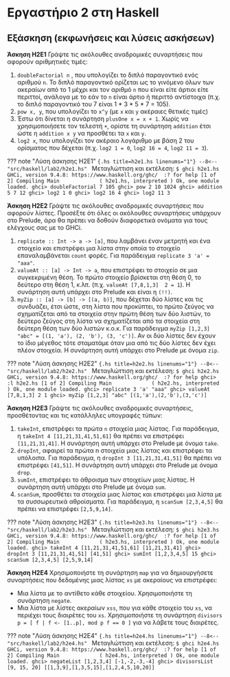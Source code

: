 # Εργαστήριο 2 στη Ηaskell

## Εξάσκηση (εκφωνήσεις και λύσεις ασκήσεων)

**Άσκηση H2E1**
Γράψτε τις ακόλουθες αναδρομικές συναρτήσεις που αφορούν αριθμητικές τιμές:

1. `doubleFactorial n` , που υπολογίζει το διπλό παραγοντικό ενός αριθμού `n`. Το διπλό παραγοντικό ορίζεται ως το γινόμενο όλων των ακεραίων από το 1 μέχρι και τον αριθμό `n` που είναι είτε άρτιοι είτε περιττοί, ανάλογα με το εάν το `n` είναι άρτιο ή περιττό αντίστοιχα (π.χ. το διπλό παραγοντικό του 7 είναι 1 * 3 * 5 * 7 = 105).
2. `pow x, y`, που υπολογίζει το `x^y` (με `x` και `y` ακέραιες θετικές τιμές)
3. Έστω ότι δίνεται η συνάρτηση `plusOne x = x + 1`. Χωρίς να χρησιμοποιήσετε τον τελεστή `+`, ορίστε τη συνάρτηση `addition` έτσι ώστε η `addition x y` να προσθέτει τα `x` και `y`.
4. `log2 x`, που υπολογίζει τον ακέραιο λογάριθμο με βάση 2 του ορίσματος που δέχεται (π.χ. `log2 1 = 0`, `log2 16 = 4`, `log2 11 = 3`).

??? note "Λύση άσκησης H2E1"
    ```{.hs title=h2e1.hs linenums="1"}
    --8<-- "src/haskell/lab2/h2e1.hs"
    ```
    Μεταγλώττιση και εκτέλεση:
    ```
    $ ghci h2e1.hs
    GHCi, version 9.4.8: https://www.haskell.org/ghc/  :? for help
    [1 of 2] Compiling Main             ( h2e1.hs, interpreted )
    Ok, one module loaded.
    ghci> doubleFactorial 7
    105
    ghci> pow 2 10
    1024
    ghci> addition 5 7
    12
    ghci> log2 1
    0
    ghci> log2 16
    4
    ghci> log2 11
    3
    ```

**Άσκηση H2E2**
Γράψτε τις ακόλουθες αναδρομικές συναρτήσεις που αφορούν λίστες. Προσέξτε ότι όλες οι ακόλουθες συναρτήσεις υπάρχουν στο Prelude, άρα θα πρέπει να δοθούν διαφορετικά ονόματα για τους ελέγχους σας με το GHCi.

1. `replicate :: Int -> a -> [a]`, που λαμβάνει έναν μετρητή και ένα στοιχείο και επιστρέφει μια λίστα στην οποία το στοιχείο επαναλαμβάνεται `count` φορές. Για παράδειγμα `replicate 3 'a' = "aaa"`.
2. `valueAt :: [a] -> Int -> a`, που επιστρέφει το στοιχείο σε μια συγκεκριμένη θέση. Το πρώτο στοιχείο βρίσκεται στη θέση 0, το δεύτερο στη θέση 1, κ.λπ. (π.χ. `valueAt [7,8,1,3]  2 = 1`). Η συνάρτηση αυτή υπάρχει στο Prelude και είναι η `(!!)`.
3. `myZip :: [a] -> [b] -> [(a, b)]`, που δέχεται δύο λίστες  και τις συνδυάζει, έτσι ώστε, στη λίστα που προκύπτει, το πρώτο ζεύγος να σχηματίζεται από τα στοιχεία στην πρώτη θέση των δύο λιστών, το δεύτερο ζεύγος στη λίστα να σχηματίζεται από τα στοιχεία στη δεύτερη θέση των δύο λιστών κ.ο.κ. Για παράδειγμα `myZip [1,2,3] "abc" = [(1, 'a'), (2, 'b'), (3, 'c')]`. Αν οι δύο λίστες δεν έχουν το ίδιο μέγεθος τότε σταματάμε όταν μια από τις δύο λίστες δεν έχει πλέον στοιχεία. Η συνάρτηση αυτή υπάρχει στο Prelude με όνομα `zip`.

??? note "Λύση άσκησης H2E2"
    ```{.hs title=h2e2.hs linenums="1"}
    --8<-- "src/haskell/lab2/h2e2.hs"
    ```
    Μεταγλώττιση και εκτέλεση:
    ```
    $ ghci h2e2.hs
    GHCi, version 9.4.8: https://www.haskell.org/ghc/  :? for help
    ghci> :l h2e2.hs
    [1 of 2] Compiling Main             ( h2e2.hs, interpreted )
    Ok, one module loaded.
    ghci> replicate 3 'a'
    "aaa"
    ghci> valueAt [7,8,1,3] 2
    1
    ghci> myZip [1,2,3] "abc"
    [(1,'a'),(2,'b'),(3,'c')]
    ```

**Άσκηση H2E3**
Γράψτε τις ακόλουθες αναδρομικές συναρτήσεις, προσθέτοντας και τις κατάλληλες υπογραφές τύπων:

1. `takeInt`, επιστρέφει τα πρώτα `n` στοιχεία μιας λίστας. Για παράδειγμα, η `takeInt 4 [11,21,31,41,51,61]` θα πρέπει να επιστρέφει `[11,21,31,41]`. Η συνάρτηση αυτή υπάρχει στο Prelude με όνομα `take`.
2. `dropInt`, αφαιρεί τα πρώτα n στοιχεία μιας λίστας και επιστρέφει τα υπόλοιπα. Για παράδειγμα, η `dropInt 3 [11,21,31,41,51]` θα πρέπει να επιστρέφει `[41,51]`. Η συνάρτηση αυτή υπάρχει στο Prelude με όνομα `drop`.
3. `sumInt`, επιστρέφει το άθροισμα των στοιχείων μιας λίστας. Η συνάρτηση αυτή υπάρχει στο Prelude με όνομα `sum`.
4. `scanSum`, προσθέτει τα στοιχεία μιας λίστας και επιστρέφει μια λίστα με τα συσσωρευτικά αθροίσματα. Για παράδειγμα, η `scanSum [2,3,4,5]` θα πρέπει να επιστρέφει `[2,5,9,14]`.

<!-- 5. ```diffs```, επιστρέφει μια λίστα με τις διαφορές γειτονικών στοιχείων. Για παράδειγμα, η ```diffs [3,5,6,8]``` θα πρέπει να επιστρέφει ```[2,1,2]```. -->

??? note "Λύση άσκησης H2E3"
    ```{.hs title=h2e3.hs linenums="1"}
    --8<-- "src/haskell/lab2/h2e3.hs"
    ```
    Μεταγλώττιση και εκτέλεση:
    ```
    $ ghci h2e3.hs
    GHCi, version 9.4.8: https://www.haskell.org/ghc/  :? for help
    [1 of 2] Compiling Main             ( h2e3.hs, interpreted )
    Ok, one module loaded.
    ghci> takeInt 4 [11,21,31,41,51,61]
    [11,21,31,41]
    ghci> dropInt 3 [11,21,31,41,51]
    [41,51]
    ghci> sumInt [1,2,3,4,5]
    15
    ghci> scanSum [2,3,4,5]
    [2,5,9,14]
    ```

**Άσκηση H2E4**
Χρησιμοποιήστε τη συνάρτηση `map` για να δημιουργήσετε συναρτήσεις που δεδομένης μιας λίστας `xs` με ακεραίους να επιστρέφει: 

  * Μια λίστα με το αντίθετο κάθε στοιχείου. Χρησιμοποιήστε τη συνάρτηση `negate`.
  * Μια λίστα με λίστες ακεραίων `xss`, που για κάθε στοιχείο του `xs`, να περιέχει τους διαιρέτες του `xs`. Χρησιμοποιήστε τη συνάρτηση `divisors p = [ f | f <- [1..p], mod p f == 0 ]` για να λάβετε τους διαιρέτες.

<!-- 2. Υλοποιήστε έναν κωδικοποιητή και αποκωδικοποιητή RLE (Run Length Encoding). Δηλαδή αν δίνεται ως είσοδος το ```"aaaabbaaa"``` να επιστρέφει ```(4,'a'), (2, 'b'), (3, 'a')```. Χρησιμοποιήστε τις συναρτήσεις ```concat``` και ```group``` από το module ```Data.List``` κάνοντάς το import στον πηγαίο κώδικα.
1. Γράψτε μια συνάρτηση που να επιστρέφει το τελευταίο στοιχείο μιας λίστας. Η συνάρτηση αυτή υπάρχει στο Prelude με όνομα ```last```.
2. Γράψτε μια συνάρτηση που να επιστρέφει μια λίστα από την οποία να έχει αφαιρεθεί το τελευταίο στοιχείο της. Η συνάρτηση αυτή υπάρχει στο Prelude με όνομα ```init```. -->

??? note "Λύση άσκησης H2E4"
    ```{.hs title=h2e4.hs linenums="1"}
    --8<-- "src/haskell/lab2/h2e4.hs"
    ```
    Μεταγλώττιση και εκτέλεση:
    ```
    $ ghci h2e4.hs
    GHCi, version 9.4.8: https://www.haskell.org/ghc/  :? for help
    [1 of 2] Compiling Main             ( h2e4.hs, interpreted )
    Ok, one module loaded.
    ghci> negateList [1,2,3,4]
    [-1,-2,-3,-4]
    ghci> divisorsList [9, 15, 20]
    [[1,3,9],[1,3,5,15],[1,2,4,5,10,20]]
    ```